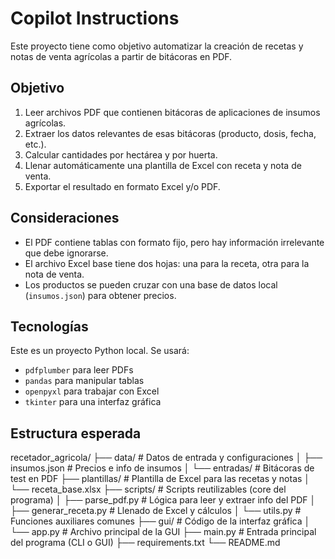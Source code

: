 # Copilot Instructions

Este proyecto tiene como objetivo automatizar la creación de recetas y notas de venta agrícolas a partir de bitácoras en PDF.

## Objetivo

1. Leer archivos PDF que contienen bitácoras de aplicaciones de insumos agrícolas.
2. Extraer los datos relevantes de esas bitácoras (producto, dosis, fecha, etc.).
3. Calcular cantidades por hectárea y por huerta.
4. Llenar automáticamente una plantilla de Excel con receta y nota de venta.
5. Exportar el resultado en formato Excel y/o PDF.

## Consideraciones

- El PDF contiene tablas con formato fijo, pero hay información irrelevante que debe ignorarse.
- El archivo Excel base tiene dos hojas: una para la receta, otra para la nota de venta.
- Los productos se pueden cruzar con una base de datos local (`insumos.json`) para obtener precios.

## Tecnologías

Este es un proyecto Python local. Se usará:

- `pdfplumber` para leer PDFs
- `pandas` para manipular tablas
- `openpyxl` para trabajar con Excel
- `tkinter` para una interfaz gráfica

## Estructura esperada

recetador_agricola/
├── data/ # Datos de entrada y configuraciones
│ ├── insumos.json # Precios e info de insumos
│ └── entradas/ # Bitácoras de test en PDF
├── plantillas/ # Plantilla de Excel para las recetas y notas
│ └── receta_base.xlsx
├── scripts/ # Scripts reutilizables (core del programa)
│ ├── parse_pdf.py # Lógica para leer y extraer info del PDF
│ ├── generar_receta.py # Llenado de Excel y cálculos
│ └── utils.py # Funciones auxiliares comunes
├── gui/ # Código de la interfaz gráfica
│ └── app.py # Archivo principal de la GUI
├── main.py # Entrada principal del programa (CLI o GUI)
├── requirements.txt
└── README.md
